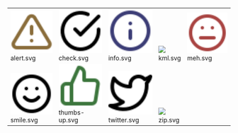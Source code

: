 <table><tr>
<tr>
<td valign="bottom">
<img src="./alert.svg" width="150"><br>
alert.svg
</td>

<td valign="bottom">
<img src="./check.svg" width="150"><br>
check.svg
</td>

<td valign="bottom">
<img src="./info.svg" width="150"><br>
info.svg
</td>

<td valign="bottom">
<img src="./kml.svg" width="150"><br>
kml.svg
</td>

<td valign="bottom">
<img src="./meh.svg" width="150"><br>
meh.svg
</td>

</tr>
<tr>
<td valign="bottom">
<img src="./smile.svg" width="150"><br>
smile.svg
</td>

<td valign="bottom">
<img src="./thumbs-up.svg" width="150"><br>
thumbs-up.svg
</td>

<td valign="bottom">
<img src="./twitter.svg" width="150"><br>
twitter.svg
</td>

<td valign="bottom">
<img src="./zip.svg" width="150"><br>
zip.svg
</td>

<td></td>
</tr></table>